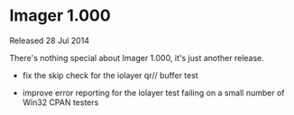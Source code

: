 # Imager 1.000

Released 28 Jul 2014

There's nothing special about Imager 1.000, it's just another release.

- fix the skip check for the iolayer qr// buffer test

- improve error reporting for the iolayer test failing on a small number of Win32 CPAN testers